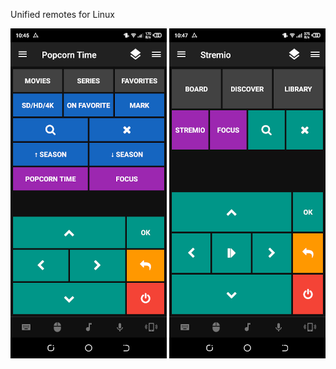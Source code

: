 Unified remotes for Linux

<p>
  <img align="left" src="https://raw.githubusercontent.com/varlesh/unified-remotes/main/PopcornTimeMPV/Screenshot.png" alt="screenshot"/>
  <img align="right" src="https://raw.githubusercontent.com/varlesh/unified-remotes/main/Stremio/Screenshot.png" alt="screenshot"/>
</p>
